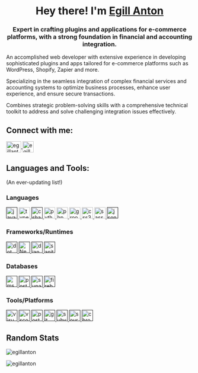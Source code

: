 <h1 align="center">
    Hey there! I'm
    <a href="https://egillanton.dev" target="_blank">Egill Anton</a>
</h1>
<h3 align="center">Expert in crafting plugins and applications for e-commerce platforms, with a strong foundation in financial and accounting integration.</h3>
<p>
    An accomplished web developer with extensive experience in developing sophisticated plugins and apps tailored for e-commerce platforms such as WordPress, Shopify, Zapier and more.
</p>
<p>
    Specializing in the seamless integration of complex financial services and accounting systems to optimize business processes, enhance user experience, and ensure secure transactions.
</p>
<p>
    Combines strategic problem-solving skills with a comprehensive technical toolkit to address and solve challenging integration issues effectively.
</p>
<h2 align="left">Connect with me:</h2>
<p align="left">
    <a href="https://linkedin.com/in/egillanton" target="blank">
        <img
            align="center"
            src="https://raw.githubusercontent.com/rahuldkjain/github-profile-readme-generator/master/src/images/icons/Social/linked-in-alt.svg"
            alt="egillanton"
            height="30"
            width="40"
        >
    </a>
    <a href="https://egillanton.dev" target="blank">
        <img
            align="center"
            src="https://lh3.googleusercontent.com/pw/AIL4fc9A3puI6uwcGjRxkSVgSDAMS9qOn6XOXB_FK70WHagIKTB-_97Gqfm_3XgrD6LyWFPpzu38drB1uZvbh7zHPwdV2lBPO4vLczLkPSCxG5m6MyxM5u0=w2400"
            alt="egillanton"
            height="30"
            width="30"
        >
    </a>
</p>
<h2 align="left">Languages and Tools:</h2>
<p>(An ever-updating list!)</p>
<h3>Languages</h3>
<p>
    <a href="">
        <img
            src="https://cdn.jsdelivr.net/gh/devicons/devicon@latest/icons/javascript/javascript-original.svg"
            alt="javascript"
            height="30"
            width="30"
        >
    </a>
    <a href="https://www.typescriptlang.org/">
        <img
            src="https://cdn.jsdelivr.net/gh/devicons/devicon@latest/icons/typescript/typescript-original.svg"
            alt="typescript"
            height="30"
            width="30"
        >
    </a>
    <a href="">
        <img
            src="https://cdn.jsdelivr.net/gh/devicons/devicon@latest/icons/csharp/csharp-original.svg"
            alt="csharp"
            height="30"
            width="30"
        >
    </a>
    <a href="https://www.python.org/">
        <img
            src="https://cdn.jsdelivr.net/gh/devicons/devicon@latest/icons/python/python-original.svg"
            alt="python"
            height="30"
            width="30"
        >
    </a>
    <a href="https://www.php.net/">
        <img
            src="https://cdn.jsdelivr.net/gh/devicons/devicon@latest/icons/php/php-original.svg"
            alt="php"
            height="30"
            width="30"
        >
    </a>
    <a href="https://www.groovy-lang.org/">
        <img
            src="https://cdn.jsdelivr.net/gh/devicons/devicon@latest/icons/groovy/groovy-original.svg"
            alt="groovy"
            height="30"
            width="30"
        >
    </a>
    <a href="https://www.w3schools.com/Css/">
        <img
            src="https://cdn.jsdelivr.net/gh/devicons/devicon@latest/icons/css3/css3-original.svg"
            alt="css3"
            height="30"
            width="30"
        >
    </a>
    <a href="https://sass-lang.com/">
        <img
            src="https://cdn.jsdelivr.net/gh/devicons/devicon@latest/icons/sass/sass-original.svg"
            alt="sass"
            height="30"
            width="30"
        >
    </a>
    <a href="">
        <img
            src="https://cdn.jsdelivr.net/gh/devicons/devicon@latest/icons/json/json-original.svg"
            alt="json"
            height="30"
            width="30"
        >
    </a>
</p>
<h3>Frameworks/Runtimes</h3>
<p>
    <a href="">
        <img
            src="https://cdn.jsdelivr.net/gh/devicons/devicon@latest/icons/dot-net/dot-net-plain-wordmark.svg"
            alt="dot net"
            height="30"
            width="30"
        >
    </a>
    <a href="">
        <img
            src="https://cdn.jsdelivr.net/gh/devicons/devicon@latest/icons/nextjs/nextjs-original.svg"
            alt="NextJs"
            height="30"
            width="30"
        >
    </a>
    <a href="">
        <img
            src="https://cdn.jsdelivr.net/gh/devicons/devicon@latest/icons/django/django-plain.svg"
            alt="django"
            height="30"
            width="30"
        >
    </a>
    <a href="">
        <img
            src="https://cdn.jsdelivr.net/gh/devicons/devicon@latest/icons/sanity/sanity-original.svg"
            alt="sanity"
            height="30"
            width="30"
        >
    </a>
</p>
<h3>Databases</h3>
<p>
    <a href="">
        <img
            src="https://cdn.jsdelivr.net/gh/devicons/devicon@latest/icons/microsoftsqlserver/microsoftsqlserver-plain.svg"
            alt="mssql"
            height="30"
            width="30"
        >
    </a>
    <a href="">
        <img
            src="https://cdn.jsdelivr.net/gh/devicons/devicon@latest/icons/postgresql/postgresql-original.svg"
            alt="postgresql"
            height="30"
            width="30"
        >
    </a>
    <a href="">
        <img
            src="https://cdn.jsdelivr.net/gh/devicons/devicon@latest/icons/supabase/supabase-original.svg"
            alt="supabase"
            height="30"
            width="30"
        >
    </a>
    <a href="">
        <img
            src="https://cdn.jsdelivr.net/gh/devicons/devicon@latest/icons/firebase/firebase-original.svg"
            alt="firebase"
            height="30"
            width="30"
        >
    </a>
</p>
<h3>Tools/Platforms</h3>
<p>
    <a href="">
        <img
            src="https://cdn.jsdelivr.net/gh/devicons/devicon@latest/icons/visualstudio/visualstudio-original.svg"
            alt="visualstudio"
            height="30"
            width="30"
        >
    </a>
    <a href="">
        <img
            src="https://cdn.jsdelivr.net/gh/devicons/devicon@latest/icons/vscode/vscode-original.svg"
            alt="vscode"
            height="30"
            width="30"
        >
    </a>
    <a href="">
        <img
            src="https://cdn.jsdelivr.net/gh/devicons/devicon@latest/icons/postman/postman-original.svg"
            alt="postman"
            height="30"
            width="30"
        >
    </a>
    <a href="">
        <img
            src="https://cdn.jsdelivr.net/gh/devicons/devicon@latest/icons/git/git-original.svg"
            alt="git"
            height="30"
            width="30"
        >
    </a>
    <a href="">
        <img
            src="https://cdn.jsdelivr.net/gh/devicons/devicon@latest/icons/subversion/subversion-original.svg"
            alt="subversion"
            height="30"
            width="30"
        >
    </a>
    <a href="">
        <img
            src="https://cdn.jsdelivr.net/gh/devicons/devicon@latest/icons/sourcetree/sourcetree-original-wordmark.svg"
            alt="sourcetree"
            height="30"
            width="30"
        >
    </a>
    <a href="">
        <img
            src="https://cdn.jsdelivr.net/gh/devicons/devicon@latest/icons/chrome/chrome-original.svg"
            alt="chrome"
            height="30"
            width="30"
        >
    </a>
</p>
<h2>Random Stats</h2>
<p>
    <img align="center" src="https://github-readme-streak-stats.herokuapp.com/?user=egillanton&theme=nightowl" alt="egillanton">
</p>
<p>
    <img align="left" src="https://github-readme-stats.vercel.app/api/top-langs?username=egillanton&show_icons=true&theme=nightowl&locale=en&layout=compact" alt="egillanton">
</p>
